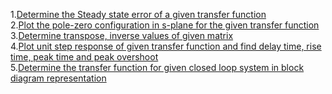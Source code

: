 1.<a href="http://ebootathon.com/labs/beta/ec/ControlSystem-I/exp1/">Determine the Steady state error of a given transfer function</a><br>
2.<a href="http://ebootathon.com/labs/beta/ec/ControlSystem-I/exp2/">Plot the pole-zero configuration in s-plane for the given transfer function</a><br>
3.<a href="http://ebootathon.com/labs/beta/ec/ControlSystem-I/exp3/">Determine transpose, inverse values of given matrix</a><br>
4.<a href="http://ebootathon.com/labs/beta/ec/ControlSystem-I/exp4/">Plot unit step response of given transfer function and find delay time, rise time, peak time and peak overshoot</a><br>
5.<a href="http://ebootathon.com/labs/beta/ec/ControlSystem-I/exp5/">Determine the transfer function for given closed loop system in block diagram representation</a><br>